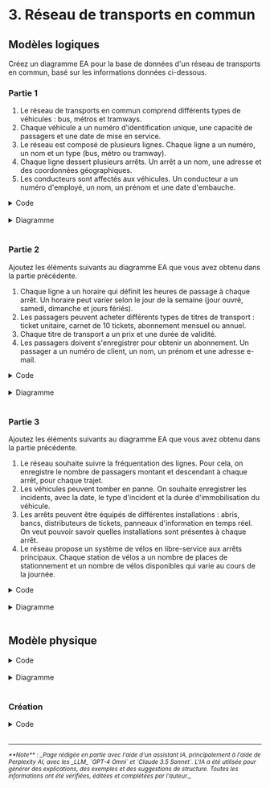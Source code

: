 # 3. Réseau de transports en commun

## Modèles logiques

Créez un diagramme EA pour la base de données d'un réseau de transports en commun, basé sur les informations données
ci-dessous.

### Partie 1

1. Le réseau de transports en commun comprend différents types de véhicules : bus, métros et tramways.
2. Chaque véhicule a un numéro d'identification unique, une capacité de passagers et une date de mise en service.
3. Le réseau est composé de plusieurs lignes. Chaque ligne a un numéro, un nom et un type (bus, métro ou tramway).
4. Chaque ligne dessert plusieurs arrêts. Un arrêt a un nom, une adresse et des coordonnées géographiques.
5. Les conducteurs sont affectés aux véhicules. Un conducteur a un numéro d'employé, un nom, un prénom et une date
   d'embauche.

<details>
    <summary>Code</summary>
   
```sql
@startuml
entity Vehicule {
  * numero_identification : string
  --
  capacite_passagers : integer
  date_mise_en_service : date
  type : enum {bus, metro, tramway}
}

entity Ligne {
  * numero : string
  --
  nom : string
  type : enum {bus, metro, tramway}
}

entity Arret {
  * id : integer
  --
  nom : string
  adresse : string
  coordonnees_geo : string
}

entity Conducteur {
  * numero_employe : string
  --
  nom : string
  prenom : string
  date_embauche : date
}

Ligne "*" -- "*" Arret : dessert
Conducteur "*" -- "*" Vehicule : conduit
Ligne "1" -- "*" Vehicule : utilise
@enduml
```
</details>
<br>
<details>
   <summary>Diagramme</summary>
   <img src="../../../images/03-transport-1.png">
</details>
<br>

### Partie 2

Ajoutez les éléments suivants au diagramme EA que vous avez obtenu dans la partie précédente.

1. Chaque ligne a un horaire qui définit les heures de passage à chaque arrêt. Un horaire peut varier selon le jour de
   la semaine (jour ouvré, samedi, dimanche et jours fériés).
2. Les passagers peuvent acheter différents types de titres de transport : ticket unitaire, carnet de 10 tickets,
   abonnement mensuel ou annuel.
3. Chaque titre de transport a un prix et une durée de validité.
4. Les passagers doivent s'enregistrer pour obtenir un abonnement. Un passager a un numéro de client, un nom, un prénom
   et une adresse e-mail.

<details>
    <summary>Code</summary>
   
```sql
@startuml
entity Vehicule {
  * numero_identification : string
  --
  capacite_passagers : integer
  date_mise_en_service : date
  type : enum {bus, metro, tramway}
}

entity Ligne {
  * numero : string
  --
  nom : string
  type : enum {bus, metro, tramway}
}

entity Arret {
  * id : integer
  --
  nom : string
  adresse : string
  coordonnees_geo : string
}

entity Conducteur {
  * numero_employe : string
  --
  nom : string
  prenom : string
  date_embauche : date
}

Ligne "*" -- "*" Arret : dessert
Conducteur "*" -- "*" Vehicule : conduit
Ligne "1" -- "*" Vehicule : utilise

entity Horaire {
  * id : integer
  --
  jour_semaine : enum {ouvre, samedi, dimanche, ferie}
  heure_passage : time
}

entity TitreTransport {
  * id : integer
  --
  type : enum {unitaire, carnet10, mensuel, annuel}
  prix : decimal
  duree_validite : integer
}

entity Passager {
  * numero_client : string
  --
  nom : string
  prenom : string
  email : string
}

Ligne "1" -- "*" Horaire
Arret "1" -- "*" Horaire
Passager "*" -- "*" TitreTransport : achete
@enduml
```
</details>
<br>
<details>
   <summary>Diagramme</summary>
   <img src="../../../images/03-transport-2.png">
</details>
<br>

### Partie 3

Ajoutez les éléments suivants au diagramme EA que vous avez obtenu dans la partie précédente.

1. Le réseau souhaite suivre la fréquentation des lignes. Pour cela, on enregistre le nombre de passagers montant et
   descendant à chaque arrêt, pour chaque trajet.
2. Les véhicules peuvent tomber en panne. On souhaite enregistrer les incidents, avec la date, le type d'incident et la
   durée d'immobilisation du véhicule.
3. Les arrêts peuvent être équipés de différentes installations : abris, bancs, distributeurs de tickets, panneaux
   d'information en temps réel. On veut pouvoir savoir quelles installations sont présentes à chaque arrêt.
4. Le réseau propose un système de vélos en libre-service aux arrêts principaux. Chaque station de vélos a un nombre de
   places de stationnement et un nombre de vélos disponibles qui varie au cours de la journée.

<details>
    <summary>Code</summary>

```sql
@startuml
entity Vehicule {
  * numero_identification : string
  --
  capacite_passagers : integer
  date_mise_en_service : date
  type : enum {bus, metro, tramway}
}

entity Ligne {
  * numero : string
  --
  nom : string
  type : enum {bus, metro, tramway}
}

entity Arret {
  * id : integer
  --
  nom : string
  adresse : string
  coordonnees_geo : string
}

entity Conducteur {
  * numero_employe : string
  --
  nom : string
  prenom : string
  date_embauche : date
}

Ligne "*" -- "*" Arret : dessert
Conducteur "*" -- "*" Vehicule : conduit
Ligne "1" -- "*" Vehicule : utilise

entity Horaire {
  * id : integer
  --
  jour_semaine : enum {ouvre, samedi, dimanche, ferie}
  heure_passage : time
}

entity TitreTransport {
  * id : integer
  --
  type : enum {unitaire, carnet10, mensuel, annuel}
  prix : decimal
  duree_validite : integer
}

entity Passager {
  * numero_client : string
  --
  nom : string
  prenom : string
  email : string
}

Ligne "1" -- "*" Horaire
Arret "1" -- "*" Horaire
Passager "*" -- "*" TitreTransport : achete


entity Frequentation {
  * id : integer
  --
  date : date
  heure : time
  passagers_montants : integer
  passagers_descendants : integer
}

entity Incident {
  * id : integer
  --
  date : date
  type : string
  duree_immobilisation : integer
}

entity Installation {
  * id : integer
  --
  type : enum {abri, banc, distributeur, panneau_info}
}

entity StationVelos {
  * id : integer
  --
  nombre_places : integer
  velos_disponibles : integer
}

Arret "1" -- "*" Frequentation
Vehicule "1" -- "*" Incident
Arret "*" -- "*" Installation : equipee_de
Arret "1" -- "0..1" StationVelos
@enduml
```
</details>
<br>
<details>
   <summary>Diagramme</summary>
   <img src="../../../images/03-transport-3.png">
</details>
<br>

## Modèle physique

<details>
    <summary>Code</summary>
    
```plantuml
@startuml
!define TABLE(name,desc) class name as "desc" << (T,#FFAAAA) >>
!define PK(x) <u>x</u>
!define FK(x) <i>x</i>
hide empty methods
hide empty fields

TABLE(Vehicule, "Vehicule") {
    PK(id) : integer
    numero_identification : string
    capacite_passagers : integer
    date_mise_en_service : date
    type : type_vehicule
    FK(ligne_id) : integer
}

TABLE(Ligne, "Ligne") {
    PK(id) : integer
    numero : string
    nom : string
    type : type_ligne
}

TABLE(Arret, "Arret") {
    PK(id) : integer
    nom : string
    adresse : string
    coordonnees_geo : string
}

TABLE(LigneArret, "LigneArret") {
    PK(FK(ligne_id)) : integer
    PK(FK(arret_id)) : integer
    ordre : integer
}

TABLE(Conducteur, "Conducteur") {
    PK(id) : integer
    numero_employe : string
    nom : string
    prenom : string
    date_embauche : date
}

TABLE(Horaire, "Horaire") {
    PK(id) : integer
    jour_semaine : type_jour
    heure_passage : time
    FK(ligne_id) : integer
    FK(arret_id) : integer
}

TABLE(TitreTransport, "TitreTransport") {
    PK(id) : integer
    type : type_titre
    prix : decimal
    duree_validite : integer
}

TABLE(Passager, "Passager") {
    PK(id) : integer
    numero_client : string
    nom : string
    prenom : string
    email : string
}

TABLE(Frequentation, "Frequentation") {
    PK(id) : integer
    date : date
    heure : time
    passagers_montants : integer
    passagers_descendants : integer
    FK(arret_id) : integer
    FK(vehicule_id) : integer
}

TABLE(Incident, "Incident") {
    PK(id) : integer
    date : date
    type : string
    duree_immobilisation : integer
    FK(vehicule_id) : integer
}

TABLE(Installation, "Installation") {
    PK(id) : integer
    type : type_installation
}

TABLE(ArretInstallation, "ArretInstallation") {
    PK(FK(arret_id)) : integer
    PK(FK(installation_id)) : integer
}

TABLE(StationVelos, "StationVelos") {
    PK(id) : integer
    nombre_places : integer
    velos_disponibles : integer
    FK(arret_id) : integer
}

Ligne "1" -- "*" Vehicule
Ligne "1" -- "*" LigneArret
Arret "1" -- "*" LigneArret
Ligne "1" -- "*" Horaire
Arret "1" -- "*" Horaire
Arret "1" -- "*" Frequentation
Vehicule "1" -- "*" Frequentation
Vehicule "1" -- "*" Incident
Arret "1" -- "*" ArretInstallation
Installation "1" -- "*" ArretInstallation
Arret "1" -- "0..1" StationVelos

TABLE(ConducteurVehicule, "ConducteurVehicule") {
    PK(FK(conducteur_id)) : integer
    PK(FK(vehicule_id)) : integer
}

TABLE(PassagerTitreTransport, "PassagerTitreTransport") {
    PK(FK(passager_id)) : integer
    PK(FK(titre_transport_id)) : integer
    date_achat : date
}

Conducteur "1" -- "*" ConducteurVehicule
Vehicule "1" -- "*" ConducteurVehicule
Passager "1" -- "*" PassagerTitreTransport
TitreTransport "1" -- "*" PassagerTitreTransport

@enduml
```
</details>
<br>
<details>
   <summary>Diagramme</summary>
   <img src="../../../images/03-transport-4.png">
</details>
<br>

### Création

<details>
    <summary>Code</summary>
    
```sql
-- Création des types enum
CREATE TYPE type_vehicule AS ENUM ('bus', 'metro', 'tramway');
CREATE TYPE type_ligne AS ENUM ('bus', 'metro', 'tramway');
CREATE TYPE type_jour AS ENUM ('ouvre', 'samedi', 'dimanche', 'ferie');
CREATE TYPE type_titre AS ENUM ('unitaire', 'carnet10', 'mensuel', 'annuel');
CREATE TYPE type_installation AS ENUM ('abri', 'banc', 'distributeur', 'panneau_info');

-- Création des tables
CREATE TABLE Ligne (
    id INTEGER GENERATED BY DEFAULT AS IDENTITY PRIMARY KEY,
    numero VARCHAR(20) UNIQUE NOT NULL,
    nom VARCHAR(100) NOT NULL,
    type type_ligne NOT NULL
);

CREATE TABLE Vehicule (
    id INTEGER GENERATED BY DEFAULT AS IDENTITY PRIMARY KEY,
    numero_identification VARCHAR(50) UNIQUE NOT NULL,
    capacite_passagers INTEGER NOT NULL,
    date_mise_en_service DATE NOT NULL,
    type type_vehicule NOT NULL,
    ligne_id INTEGER NOT NULL REFERENCES Ligne(id)
);

CREATE TABLE Arret (
    id INTEGER GENERATED BY DEFAULT AS IDENTITY PRIMARY KEY,
    nom VARCHAR(100) NOT NULL,
    adresse TEXT,
    coordonnees_geo VARCHAR(50)
);

CREATE TABLE LigneArret (
    ligne_id INTEGER REFERENCES Ligne(id),
    arret_id INTEGER REFERENCES Arret(id),
    ordre INTEGER NOT NULL,
    PRIMARY KEY (ligne_id, arret_id)
);

CREATE TABLE Conducteur (
    id INTEGER GENERATED BY DEFAULT AS IDENTITY PRIMARY KEY,
    numero_employe VARCHAR(50) UNIQUE NOT NULL,
    nom VARCHAR(100) NOT NULL,
    prenom VARCHAR(100) NOT NULL,
    date_embauche DATE NOT NULL
);

CREATE TABLE Horaire (
    id INTEGER GENERATED BY DEFAULT AS IDENTITY PRIMARY KEY,
    jour_semaine type_jour NOT NULL,
    heure_passage TIME NOT NULL,
    ligne_id INTEGER NOT NULL REFERENCES Ligne(id),
    arret_id INTEGER NOT NULL REFERENCES Arret(id)
);

CREATE TABLE TitreTransport (
    id INTEGER GENERATED BY DEFAULT AS IDENTITY PRIMARY KEY,
    type type_titre NOT NULL,
    prix DECIMAL(10, 2) NOT NULL,
    duree_validite INTEGER NOT NULL
);

CREATE TABLE Passager (
    id INTEGER GENERATED BY DEFAULT AS IDENTITY PRIMARY KEY,
    numero_client VARCHAR(50) UNIQUE NOT NULL,
    nom VARCHAR(100) NOT NULL,
    prenom VARCHAR(100) NOT NULL,
    email VARCHAR(100) UNIQUE NOT NULL
);

CREATE TABLE Frequentation (
    id INTEGER GENERATED BY DEFAULT AS IDENTITY PRIMARY KEY,
    date DATE NOT NULL,
    heure TIME NOT NULL,
    passagers_montants INTEGER NOT NULL,
    passagers_descendants INTEGER NOT NULL,
    arret_id INTEGER NOT NULL REFERENCES Arret(id),
    vehicule_id INTEGER NOT NULL REFERENCES Vehicule(id)
);

CREATE TABLE Incident (
    id INTEGER GENERATED BY DEFAULT AS IDENTITY PRIMARY KEY,
    date DATE NOT NULL,
    type VARCHAR(100) NOT NULL,
    duree_immobilisation INTEGER NOT NULL,
    vehicule_id INTEGER NOT NULL REFERENCES Vehicule(id)
);

CREATE TABLE Installation (
    id INTEGER GENERATED BY DEFAULT AS IDENTITY PRIMARY KEY,
    type type_installation NOT NULL
);

CREATE TABLE ArretInstallation (
    arret_id INTEGER REFERENCES Arret(id),
    installation_id INTEGER REFERENCES Installation(id),
    PRIMARY KEY (arret_id, installation_id)
);

CREATE TABLE StationVelos (
    id INTEGER GENERATED BY DEFAULT AS IDENTITY PRIMARY KEY,
    nombre_places INTEGER NOT NULL,
    velos_disponibles INTEGER NOT NULL,
    arret_id INTEGER UNIQUE NOT NULL REFERENCES Arret(id)
);

CREATE TABLE ConducteurVehicule (
    conducteur_id INTEGER REFERENCES Conducteur(id),
    vehicule_id INTEGER REFERENCES Vehicule(id),
    PRIMARY KEY (conducteur_id, vehicule_id)
);

CREATE TABLE PassagerTitreTransport (
    passager_id INTEGER REFERENCES Passager(id),
    titre_transport_id INTEGER REFERENCES TitreTransport(id),
    date_achat DATE NOT NULL,
    PRIMARY KEY (passager_id, titre_transport_id)
);
```
</details>
<br>

-------
<small>
   <cite>
      **Note** : _Page rédigée en partie avec l'aide d'un assistant IA, principalement
      à l'aide de Perplexity AI, avec les _LLM_ `GPT-4 Omni` et `Claude 3.5 Sonnet`. L'IA
      a été utilisée pour générer des explications, des exemples et des suggestions de
      structure. Toutes les informations ont été vérifiées, éditées et complétées par
      l'auteur._
   </cite>
</small>